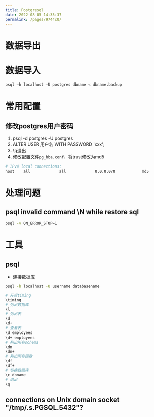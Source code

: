 ```yaml
---
title: Postgresql
date: 2022-08-05 14:35:37
permalink: /pages/9744c0/
---
```

# 数据导出
# 数据导入
```bash
psql –h localhost –U postgres dbname < dbname.backup
```
# 常用配置
## 修改postgres用户密码
1. psql -d postgres -U postgres
2. ALTER USER 用户名 WITH PASSWORD 'xxx';
3. \q退出
4. 修改配置文件`pg_hba.conf`，将trust修改为md5
```bash
# IPv4 local connections:
host    all             all             0.0.0.0/0            md5
```

# 处理问题
## psql invalid command \N while restore sql
```bash
psql -v ON_ERROR_STOP=1
```

# 工具
## psql
- 连接数据库
```bash
psql -h localhost -U username databasename
```

```bash
# 开启timing
\timing
# 列出数据库
\l
# 列出表
\d
\d+
# 查看表
\d employees
\d+ employees
# 列出所有schema
\dn
\dn+
# 列出所有函数
\df
\df+
# 切换数据库
\c dbname
# 退出
\q
```


## connections on Unix domain socket "/tmp/.s.PGSQL.5432"?
